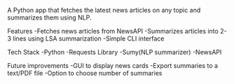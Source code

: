 A Python app that fetches the latest news articles on any topic and summarizes them using NLP.

Features
-Fetches news articles from NewsAPI
-Summarizes articles into 2-3 lines using LSA summarization
-Simple CLI interface

Tech Stack
-Python
-Requests Library
-Sumy(NLP summarizer)
-NewsAPI

Future improvements
-GUI to display news cards
-Export summaries to a text/PDF file
-Option to choose number of summaries
